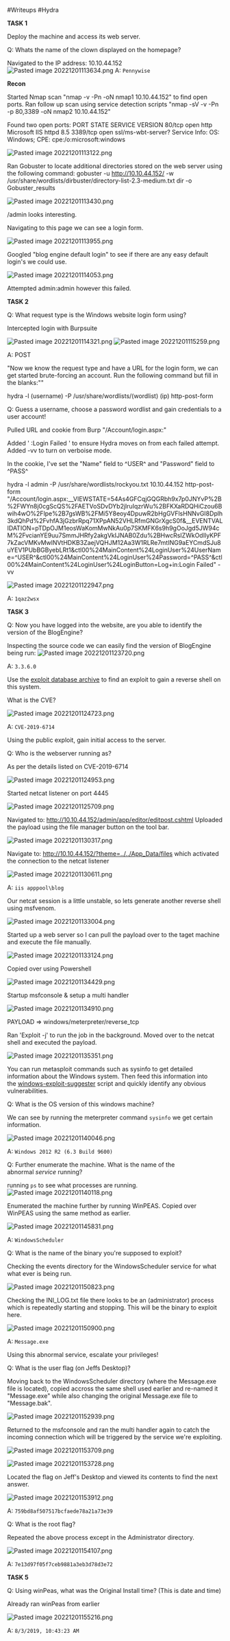 #Writeups #Hydra 


**TASK 1**

Deploy the machine and access its web server.

  
Q: Whats the name of the clown displayed on the homepage?

Navigated to the IP address: 10.10.44.152
![Pasted image 20221201113634.png](https://github.com/SpicyPepe/CTF-Writeups/blob/main/Writeups/Assets/Images/Pasted%20image%2020221201113634.png)
A: `Pennywise`

**Recon**

Started Nmap scan "nmap -v -Pn -oN nmap1 10.10.44.152" to find open ports.
Ran follow up scan using service detection scripts "nmap -sV -v -Pn -p 80,3389 -oN nmap2 10.10.44.152"

Found two open ports:
PORT     STATE SERVICE            VERSION
80/tcp   open  http               Microsoft IIS httpd 8.5
3389/tcp open  ssl/ms-wbt-server?
Service Info: OS: Windows; CPE: cpe:/o:microsoft:windows

![Pasted image 20221201113122.png](https://github.com/SpicyPepe/CTF-Writeups/blob/main/Writeups/Assets/Images/Pasted%20image%2020221201113122.png)

Ran Gobuster to locate additional directories stored on the web server using the following command: gobuster -u http://10.10.44.152/ -w /usr/share/wordlists/dirbuster/directory-list-2.3-medium.txt dir -o Gobuster_results

![Pasted image 20221201113430.png](https://github.com/SpicyPepe/CTF-Writeups/blob/main/Writeups/Assets/Images/Pasted%20image%2020221201113430.png)

/admin looks interesting.

Navigating to this page we can see a login form.

![Pasted image 20221201113955.png](https://github.com/SpicyPepe/CTF-Writeups/blob/main/Writeups/Assets/Images/Pasted%20image%2020221201113955.png)

Googled "blog engine default login" to see if there are any easy default login's we could use. 

![Pasted image 20221201114053.png](https://github.com/SpicyPepe/CTF-Writeups/blob/main/Writeups/Assets/Images/Pasted%20image%2020221201114053.png)

Attempted admin:admin however this failed.

**TASK 2**

Q: What request type is the Windows website login form using?

Intercepted login with Burpsuite

![Pasted image 20221201114321.png](https://github.com/SpicyPepe/CTF-Writeups/blob/main/Writeups/Assets/Images/Pasted%20image%2020221201114321.png)
![Pasted image 20221201115259.png](https://github.com/SpicyPepe/CTF-Writeups/blob/main/Writeups/Assets/Images/Pasted%20image%2020221201115259.png)

A: POST

"Now we know the request type and have a URL for the login form, we can get started brute-forcing an account. Run the following command but fill in the blanks:""

hydra -l (username) -P /usr/share/wordlists/(wordlist) (ip) http-post-form

Q: Guess a username, choose a password wordlist and gain credentials to a user account!

Pulled URL and cookie from Burp "/Account/login.aspx:"

Added ' :Login Failed ' to ensure Hydra moves on from each failed attempt.
Added -vv to turn on verboise mode.

In the cookie, I've set the "Name" field to ^USER^ and "Password" field to ^PASS^ 

hydra -l admin -P /usr/share/wordlists/rockyou.txt 10.10.44.152 http-post-form "/Account/login.aspx:__VIEWSTATE=54As4GFCqjGQGRbh9x7p0JNYvP%2B%2FWYn8j0cgScQS%2FAETVoSDvDYb2jlruIqzrWu%2BFKXaRDQHiCzou6Bwih4wO%2Flpe%2B7gsWB%2FMi5Y8eoy4DpuwR2bHgGVFlsHNNvGI8Dplh3kdQhPd%2FvhfA3jGzbrRpq71XPpAN52VHLRfmGNGrXgcS0f&__EVENTVALIDATION=pTDpOJM1eosWaKomMwNkAu0p7SKMFK6s9h9gOoJgd5JW94cM%2FvcianYE9uu7SmmJHRfy2akgVkIJNAB0Zdu%2BHwcRsIZWkOdIlyKPF7kZacVMKvMwlNVtHDKB3ZaejVQHJM12Aa3W1RLRe7mtING9aEYCmdSJu8uYEV1PUbBGByebLRt1&ctl00%24MainContent%24LoginUser%24UserName=^USER^&ctl00%24MainContent%24LoginUser%24Password=^PASS^&ctl00%24MainContent%24LoginUser%24LoginButton=Log+in:Login Failed" -vv

![Pasted image 20221201122947.png](https://github.com/SpicyPepe/CTF-Writeups/blob/main/Writeups/Assets/Images/Pasted%20image%2020221201122947.png)

A: `1qaz2wsx`

**TASK 3**

Q:  Now you have logged into the website, are you able to identify the version of the BlogEngine?

Inspecting the source code we can easily find the version of BlogEngine being run:
![Pasted image 20221201123720.png](https://github.com/SpicyPepe/CTF-Writeups/blob/main/Writeups/Assets/Images/Pasted%20image%2020221201123720.png)

A: `3.3.6.0`

  
Use the [exploit database archive](http://www.exploit-db.com/) to find an exploit to gain a reverse shell on this system.

What is the CVE?

![Pasted image 20221201124723.png](https://github.com/SpicyPepe/CTF-Writeups/blob/main/Writeups/Assets/Images/Pasted%20image%2020221201124723.png)

A: `CVE-2019-6714`

  
Using the public exploit, gain initial access to the server.

Q: Who is the webserver running as?

As per the details listed on CVE-2019-6714

![Pasted image 20221201124953.png](https://github.com/SpicyPepe/CTF-Writeups/blob/main/Writeups/Assets/Images/Pasted%20image%2020221201124953.png)

Started netcat listener on port 4445

![Pasted image 20221201125709.png](https://github.com/SpicyPepe/CTF-Writeups/blob/main/Writeups/Assets/Images/Pasted%20image%2020221201125709.png)

Navigated to: http://10.10.44.152/admin/app/editor/editpost.cshtml
Uploaded the payload using the file manager button on the tool bar.

![Pasted image 20221201130317.png](https://github.com/SpicyPepe/CTF-Writeups/blob/main/Writeups/Assets/Images/Pasted%20image%2020221201130317.png)

Navigate to: http://10.10.44.152/?theme=../../App_Data/files which activated the connection to the netcat listener

![Pasted image 20221201130611.png](https://github.com/SpicyPepe/CTF-Writeups/blob/main/Writeups/Assets/Images/Pasted%20image%2020221201130611.png)

A: `iis apppool\blog`

Our netcat session is a little unstable, so lets generate another reverse shell using msfvenom.

![Pasted image 20221201133004.png](https://github.com/SpicyPepe/CTF-Writeups/blob/main/Writeups/Assets/Images/Pasted%20image%2020221201133004.png)

Started up a web server so I can pull the payload over to the taget machine and execute the file manually.

![Pasted image 20221201133124.png](https://github.com/SpicyPepe/CTF-Writeups/blob/main/Writeups/Assets/Images/Pasted%20image%2020221201133124.png)

Copied over using Powershell

![Pasted image 20221201134429.png](https://github.com/SpicyPepe/CTF-Writeups/blob/main/Writeups/Assets/Images/Pasted%20image%2020221201134429.png)

Startup msfconsole & setup a multi handler 

![Pasted image 20221201134910.png](https://github.com/SpicyPepe/CTF-Writeups/blob/main/Writeups/Assets/Images/Pasted%20image%2020221201134910.png)

PAYLOAD => windows/meterpreter/reverse_tcp

Ran 'Exploit -j' to run the job in the background. Moved over to the netcat shell and executed the payload.

![Pasted image 20221201135351.png](https://github.com/SpicyPepe/CTF-Writeups/blob/main/Writeups/Assets/Images/Pasted%20image%2020221201135351.png)

  
You can run metasploit commands such as sysinfo to get detailed information about the Windows system. Then feed this information into the [windows-exploit-suggester](https://github.com/GDSSecurity/Windows-Exploit-Suggester) script and quickly identify any obvious vulnerabilities.

Q: What is the OS version of this windows machine?

We can see by running the meterpreter command `sysinfo` we get certain information.

![Pasted image 20221201140046.png](https://github.com/SpicyPepe/CTF-Writeups/blob/main/Writeups/Assets/Images/Pasted%20image%2020221201140046.png)

A: `Windows 2012 R2 (6.3 Build 9600)`

Q: Further enumerate the machine.
What is the name of the abnormal _service_ running?

running `ps` to see what processes are running.
![Pasted image 20221201140118.png](https://github.com/SpicyPepe/CTF-Writeups/blob/main/Writeups/Assets/Images/Pasted%20image%2020221201140118.png)

Enumerated the machine further by running WinPEAS. Copied over WinPEAS using the same method as earlier.

![Pasted image 20221201145831.png](https://github.com/SpicyPepe/CTF-Writeups/blob/main/Writeups/Assets/Images/Pasted%20image%2020221201145831.png)

A: `WindowsScheduler`

Q: What is the name of the binary you're supposed to exploit?

Checking the events directory for the WindowsScheduler service for what what ever is being run.

![Pasted image 20221201150823.png](https://github.com/SpicyPepe/CTF-Writeups/blob/main/Writeups/Assets/Images/Pasted%20image%2020221201150823.png)

Checking the INI_LOG.txt file there looks to be an (administrator) process which is repeatedly starting and stopping. This will be the binary to exploit here.

![Pasted image 20221201150900.png](https://github.com/SpicyPepe/CTF-Writeups/blob/main/Writeups/Assets/Images/Pasted%20image%2020221201150900.png)

A: `Message.exe`

  
Using this abnormal service, escalate your privileges!

Q: What is the user flag (on Jeffs Desktop)?

Moving back to the WindowsScheduler directory (where the Message.exe file is located), copied accross the same shell used earlier and re-named it "Message.exe" while also changing the original Message.exe file to "Message.bak".

![Pasted image 20221201152939.png](https://github.com/SpicyPepe/CTF-Writeups/blob/main/Writeups/Assets/Images/Pasted%20image%2020221201152939.png)

Returned to the msfconsole and ran the multi handler again to catch the incoming connection which will be triggered by the service we're exploiting. 

![Pasted image 20221201153709.png](https://github.com/SpicyPepe/CTF-Writeups/blob/main/Writeups/Assets/Images/Pasted%20image%2020221201153709.png)

![Pasted image 20221201153728.png](https://github.com/SpicyPepe/CTF-Writeups/blob/main/Writeups/Assets/Images/Pasted%20image%2020221201153728.png)

Located the flag on Jeff's Desktop and viewed its contents to find the next answer.

![Pasted image 20221201153912.png](https://github.com/SpicyPepe/CTF-Writeups/blob/main/Writeups/Assets/Images/Pasted%20image%2020221201153912.png)

A: `759bd8af507517bcfaede78a21a73e39`

Q: What is the root flag?

Repeated the above process except in the Administrator directory.

![Pasted image 20221201154107.png](https://github.com/SpicyPepe/CTF-Writeups/blob/main/Writeups/Assets/Images/Pasted%20image%2020221201154107.png)

A: `7e13d97f05f7ceb9881a3eb3d78d3e72`

**TASK 5**

Q: Using winPeas, what was the Original Install time? (This is date and time)

Already ran winPeas from earlier

![Pasted image 20221201155216.png](https://github.com/SpicyPepe/CTF-Writeups/blob/main/Writeups/Assets/Images/Pasted%20image%2020221201155216.png)

A: `8/3/2019, 10:43:23 AM`
